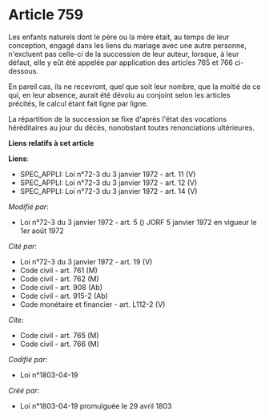 # Article 759

Les enfants naturels dont le père ou la mère était, au temps de leur conception, engagé dans les liens du mariage avec une
autre personne, n'excluent pas celle-ci de la succession de leur auteur, lorsque, à leur défaut, elle y eût été appelée par
application des articles 765 et 766 ci-dessous.

En pareil cas, ils ne recevront, quel que soit leur nombre, que la moitié de ce qui, en leur absence, aurait été dévolu au
conjoint selon les articles précités, le calcul étant fait ligne par ligne.

La répartition de la succession se fixe d'après l'état des vocations héréditaires au jour du décès, nonobstant toutes
renonciations ultérieures.

**Liens relatifs à cet article**

**Liens**:

  - SPEC_APPLI: Loi n°72-3 du 3 janvier 1972 - art. 11 (V)
  - SPEC_APPLI: Loi n°72-3 du 3 janvier 1972 - art. 12 (V)
  - SPEC_APPLI: Loi n°72-3 du 3 janvier 1972 - art. 14 (V)

_Modifié par_:

  - Loi n°72-3 du 3 janvier 1972 - art. 5 () JORF 5 janvier 1972 en vigueur le 1er août 1972

_Cité par_:

  - Loi n°72-3 du 3 janvier 1972 - art. 19 (V)
  - Code civil - art. 761 (M)
  - Code civil - art. 762 (M)
  - Code civil - art. 908 (Ab)
  - Code civil - art. 915-2 (Ab)
  - Code monétaire et financier - art. L112-2 (V)

_Cite_:

  - Code civil - art. 765 (M)
  - Code civil - art. 766 (M)

_Codifié par_:

  - Loi n°1803-04-19

_Créé par_:

  - Loi n°1803-04-19 promulguée le 29 avril 1803
